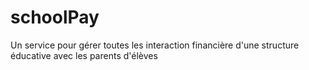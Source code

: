 # schoolPay
Un service pour gérer toutes les interaction financière d'une structure éducative avec les parents d'élèves
